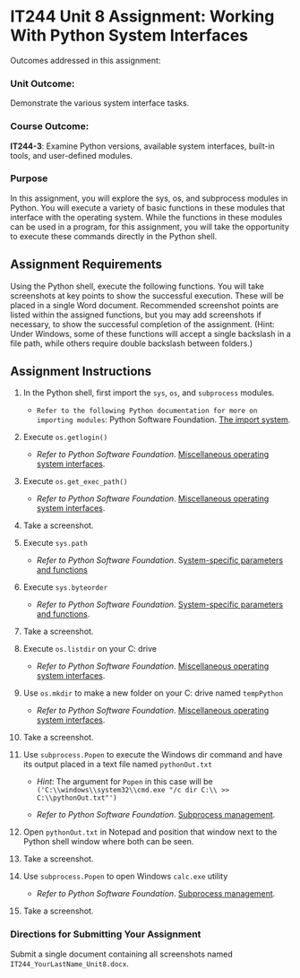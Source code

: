 # IT244 Unit 8 Assignment: Working With Python System Interfaces

Outcomes addressed in this assignment:

### Unit Outcome:

Demonstrate the various system interface tasks.

### Course Outcome:

**IT244-3**: Examine Python versions, available system interfaces, built-in tools, and user-defined modules.

### Purpose

In this assignment, you will explore the sys, os, and subprocess modules in Python. You will execute a variety of basic functions in these modules that interface with the operating system. While the functions in these modules can be used in a program, for this assignment, you will take the opportunity to execute these commands directly in the Python shell.

## Assignment Requirements

Using the Python shell, execute the following functions. You will take screenshots at key points to show the successful execution. These will be placed in a single Word document. Recommended screenshot points are listed within the assigned functions, but you may add screenshots if necessary, to show the successful completion of the assignment. (Hint: Under Windows, some of these functions will accept a single backslash in a file path, while others require double backslash between folders.)

## Assignment Instructions

1. In the Python shell, first import the `sys`, `os`, and `subprocess` modules.

	- `Refer to the following Python documentation for more on importing modules`:  Python Software Foundation. [The import system](https://docs.python.org/3/reference/import.html).

2. Execute `os.getlogin()`

	- *Refer to Python Software Foundation*. [Miscellaneous operating system interfaces](https://docs.python.org/3/library/os.html#module-os).

3. Execute `os.get_exec_path()`

	- *Refer to Python Software Foundation*. [Miscellaneous operating system interfaces](https://docs.python.org/3/library/os.html#module-os).  

4. Take a screenshot.

5. Execute `sys.path`

	- *Refer to Python Software Foundation*. S[ystem-specific parameters and functions](https://docs.python.org/3/library/sys.html#module-sys)

6. Execute `sys.byteorder`

	- *Refer to Python Software Foundation*. [System-specific parameters and functions](https://docs.python.org/3/library/sys.html#module-sys).

7. Take a screenshot.

8. Execute `os.listdir` on your C: drive

	- *Refer to Python Software Foundation*. [Miscellaneous operating system interfaces](https://docs.python.org/3/library/os.html#module-os).  

9. Use `os.mkdir` to make a new folder on your C: drive named `tempPython`

	- *Refer to Python Software Foundation*. [Miscellaneous operating system interfaces](https://docs.python.org/3/library/os.html#module-os).   

10. Take a screenshot.

11. Use `subprocess.Popen` to execute the Windows dir command and have its output placed in a text file named `pythonOut.txt` 
	- *Hint*: The argument for `Popen` in this case will be `('C:\\windows\\system32\\cmd.exe "/c dir C:\\ >> C:\\pythonOut.txt"')`

	- *Refer to Python Software Foundation*. [Subprocess management](https://docs.python.org/3/library/subprocess.html).    

12. Open `pythonOut.txt` in Notepad and position that window next to the Python shell window where both can be seen.

13. Take a screenshot.

14. Use `subprocess.Popen` to open Windows `calc.exe` utility

	- *Refer to Python Software Foundation*. [Subprocess management](https://docs.python.org/3/library/subprocess.html).

15. Take a screenshot.

### Directions for Submitting Your Assignment

Submit a single document containing all screenshots named `IT244_YourLastName_Unit8.docx`. 